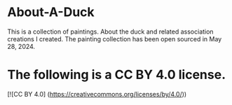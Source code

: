 # About-A-Duck
This is a collection of paintings. About the duck and related association creations I created.  The painting collection has been  open sourced in May 28, 2024.

# The following is a CC BY 4.0 license.
[![CC BY 4.0] (https://creativecommons.org/licenses/by/4.0/))


